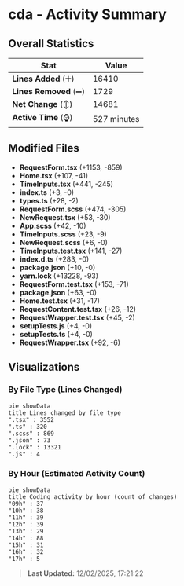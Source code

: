 # cda - Activity Summary 

## Overall Statistics

| Stat                   | Value                                                             |
| ---------------------- | ----------------------------------------------------------------- |
| **Lines Added** (➕)   | 16410                                          |
| **Lines Removed** (➖) | 1729                                        |
| **Net Change** (↕)    | 14681                |
| **Active Time** (⌚)   | 527 minutes |


## Modified Files
- **RequestForm.tsx** (+1153, -859)
- **Home.tsx** (+107, -41)
- **TimeInputs.tsx** (+441, -245)
- **index.ts** (+3, -0)
- **types.ts** (+28, -2)
- **RequestForm.scss** (+474, -305)
- **NewRequest.tsx** (+53, -30)
- **App.scss** (+42, -10)
- **TimeInputs.scss** (+23, -9)
- **NewRequest.scss** (+6, -0)
- **TimeInputs.test.tsx** (+141, -27)
- **index.d.ts** (+283, -0)
- **package.json** (+10, -0)
- **yarn.lock** (+13228, -93)
- **RequestForm.test.tsx** (+153, -71)
- **package.json** (+63, -0)
- **Home.test.tsx** (+31, -17)
- **RequestContent.test.tsx** (+26, -12)
- **RequestWrapper.test.tsx** (+45, -2)
- **setupTests.js** (+4, -0)
- **setupTests.ts** (+4, -0)
- **RequestWrapper.tsx** (+92, -6)

## Visualizations

### By File Type (Lines Changed)

```mermaid
pie showData
title Lines changed by file type
".tsx" : 3552
".ts" : 320
".scss" : 869
".json" : 73
".lock" : 13321
".js" : 4
```

### By Hour (Estimated Activity Count)

```mermaid
pie showData
title Coding activity by hour (count of changes)
"09h" : 37
"10h" : 38
"11h" : 39
"12h" : 39
"13h" : 29
"14h" : 88
"15h" : 31
"16h" : 32
"17h" : 5
```


> **Last Updated:** 12/02/2025, 17:21:22